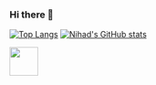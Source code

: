 ### Hi there 👋

[![Top Langs](https://github-readme-stats.vercel.app/api/top-langs/?username=NihadZeidan&theme=dark&show_icons=true)](https://github.com/NihadZeidan)
[![Nihad's GitHub stats](https://github-readme-stats.vercel.app/api?username=NihadZeidan&theme=dark&show_icons=true)](https://github.com/NihadZeidan)

<a href="https://www.linkedin.com/in/nihadzeidan/"> <img width="50px" height="50px" src="https://logoeps.com/wp-content/uploads/2014/09/34405-linkedin-logo-icon-vector-icon-vector-eps.png" /> </a>
